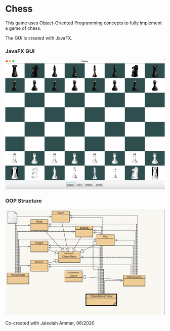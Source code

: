 # Chess
This game uses Object-Oriented Programming concepts to fully implement a game of chess. 

The GUI is created with JavaFX.

### JavaFX GUI
![JavaFX Chess GUI](https://github.com/natalievolk/Chess/blob/main/game/readme_images/game.png)
    

### OOP Structure
![OOP Structure](https://github.com/natalievolk/Chess/blob/main/game/readme_images/class_structure.png)


Co-created with Jaleelah Ammar, 06/2020